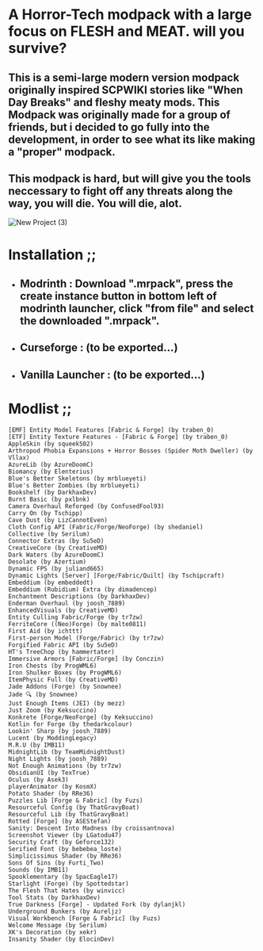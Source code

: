 # A Horror-Tech modpack with a large focus on FLESH and MEAT. will you survive?

## This is a semi-large modern version modpack originally inspired SCPWIKI stories like "When Day Breaks" and fleshy meaty mods. This Modpack was originally made for a group of friends, but i decided to go fully into the development, in order to see what its like making a "proper" modpack. 
## This modpack is hard, but will give you the tools neccessary to fight off any threats along the way, you will die. You will die, alot.

![New Project (3)](https://github.com/user-attachments/assets/d6669e20-c030-4f92-85e9-9a44f175ad0e)

# Installation ;;
- ## Modrinth : Download ".mrpack", press the create instance button in bottom left of modrinth launcher, click "from file" and select the downloaded ".mrpack".
- ## Curseforge : (to be exported...)
- ## Vanilla Launcher : (to be exported...)

# Modlist ;;
	[EMF] Entity Model Features [Fabric & Forge] (by traben_0)
	[ETF] Entity Texture Features - [Fabric & Forge] (by traben_0)
	AppleSkin (by squeek502)
	Arthropod Phobia Expansions + Horror Bosses (Spider Moth Dweller) (by Vllax)
	AzureLib (by AzureDoomC)
	Biomancy (by Elenterius)
	Blue's Better Skeletons (by mrblueyeti)
	Blue's Better Zombies (by mrblueyeti)
	Bookshelf (by DarkhaxDev)
	Burnt Basic (by pxlbnk)
	Camera Overhaul Reforged (by ConfusedFool93)
	Carry On (by Tschipp)
	Cave Dust (by LizCannotEven)
	Cloth Config API (Fabric/Forge/NeoForge) (by shedaniel)
	Collective (by Serilum)
	Connector Extras (by Su5eD)
	CreativeCore (by CreativeMD)
	Dark Waters (by AzureDoomC)
	Desolate (by Azertium)
	Dynamic FPS (by juliand665)
	Dynamic Lights [Server] [Forge/Fabric/Quilt] (by Tschipcraft)
	Embeddium (by embeddedt)
	Embeddium (Rubidium) Extra (by dimadencep)
	Enchantment Descriptions (by DarkhaxDev)
	Enderman Overhaul (by joosh_7889)
	EnhancedVisuals (by CreativeMD)
	Entity Culling Fabric/Forge (by tr7zw)
	FerriteCore ((Neo)Forge) (by malte0811)
	First Aid (by ichttt)
	First-person Model (Forge/Fabric) (by tr7zw)
	Forgified Fabric API (by Su5eD)
	HT's TreeChop (by hammertater)
	Immersive Armors [Fabric/Forge] (by Conczin)
	Iron Chests (by ProgWML6)
	Iron Shulker Boxes (by ProgWML6)
	ItemPhysic Full (by CreativeMD)
	Jade Addons (Forge) (by Snownee)
	Jade 🔍 (by Snownee)
	Just Enough Items (JEI) (by mezz)
	Just Zoom (by Keksuccino)
	Konkrete [Forge/NeoForge] (by Keksuccino)
	Kotlin for Forge (by thedarkcolour)
	Lookin' Sharp (by joosh_7889)
	Lucent (by ModdingLegacy)
	M.R.U (by IMB11)
	MidnightLib (by TeamMidnightDust)
	Night Lights (by joosh_7889)
	Not Enough Animations (by tr7zw)
	ObsidianUI (by TexTrue)
	Oculus (by Asek3)
	playerAnimator (by KosmX)
	Potato Shader (by RRe36)
	Puzzles Lib [Forge & Fabric] (by Fuzs)
	Resourceful Config (by ThatGravyBoat)
	Resourceful Lib (by ThatGravyBoat)
	Rotted [Forge] (by ASEStefan)
	Sanity: Descent Into Madness (by croissantnova)
	Screenshot Viewer (by LGatodu47)
	Security Craft (by Geforce132)
	Serified Font (by bebebea_loste)
	Simplicissimus Shader (by RRe36)
	Sons Of Sins (by Furti_Two)
	Sound​s (by IMB11)
	Spooklementary (by SpacEagle17)
	Starlight (Forge) (by Spottedstar)
	The Flesh That Hates (by winvicc)
	Tool Stats (by DarkhaxDev)
	True Darkness [Forge] - Updated Fork (by dylanjkl)
	Underground Bunkers (by Aureljz)
	Visual Workbench [Forge & Fabric] (by Fuzs)
	Welcome Message (by Serilum)
	XK's Decoration (by xekr)
	Insanity Shader (by ElocinDev)
